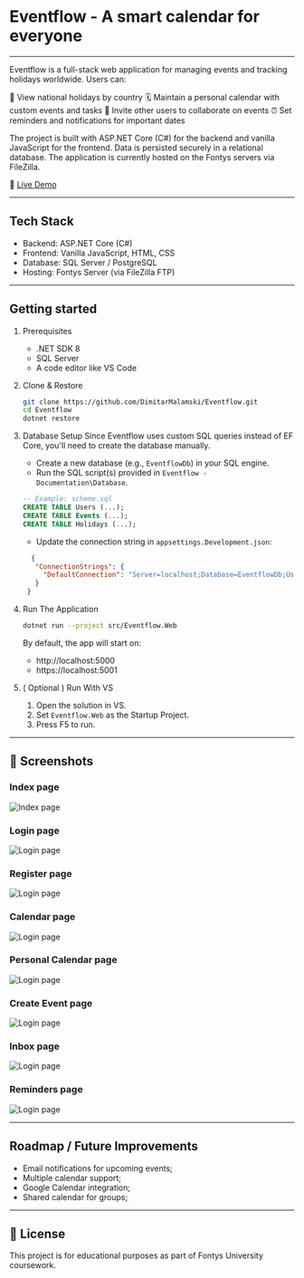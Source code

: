 # Eventflow - A smart calendar for everyone
---
Eventflow is a full-stack web application for managing events and tracking holidays worldwide. Users can:

  📅 View national holidays by country
  🗓️ Maintain a personal calendar with custom events and tasks
  👥 Invite other users to collaborate on events
  ⏰ Set reminders and notifications for important dates

The project is built with ASP.NET Core (C#) for the backend and vanilla JavaScript for the frontend. Data is persisted securely in a relational database. The application is currently hosted on the Fontys servers via FileZilla.

🔗 [Live Demo](https://i546327.luna.fhict.nl/)

---
## Tech Stack
  - Backend: ASP.NET Core (C#)
  - Frontend: Vanilla JavaScript, HTML, CSS
  - Database: SQL Server / PostgreSQL
  - Hosting: Fontys Server (via FileZilla FTP)

---
## Getting started
  1) Prerequisites
     -  .NET SDK 8
     -  SQL Server
     -  A code editor like VS Code

  2) Clone & Restore
     ```bash
     git clone https://github.com/DimitarMalamski/Eventflow.git
     cd Eventflow
     dotnet restore
     ``` 

  3) Database Setup
     Since Eventflow uses custom SQL queries instead of EF Core, you'll need to create the database manually.
     - Create a new database (e.g., `EventflowDb`) in your SQL engine.
     - Run the SQL script(s) provided in `Eventflow - Documentation\Database`.
      ```sql
      -- Example: scheme.sql
      CREATE TABLE Users (...);
      CREATE TABLE Events (...);
      CREATE TABLE Holidays (...);
      ```

     - Update the connection string in `appsettings.Development.json`:
     ```json
       {
        "ConnectionStrings": {
          "DefaultConnection": "Server=localhost;Database=EventflowDb;User Id=youruser;Password=yourpassword;"
        }
      }
     ```
  4) Run The Application
     ```bash
     dotnet run --project src/Eventflow.Web
     ```
     By default, the app will start on:
     -  http://localhost:5000
     -  https://localhost:5001

  5) ( Optional ) Run With VS
     1. Open the solution in VS.
     2. Set `Eventflow.Web` as the Startup Project.
     3. Press F5 to run.

---
## 📸 Screenshots

### Index page
![Index page](Eventflow%20-%20Documentation/Screenshots/Eventflow_Index_page.png)

### Login page
![Login page](Eventflow%20-%20Documentation/Screenshots/Eventflow_Login_page.png)

### Register page
![Login page](Eventflow%20-%20Documentation/Screenshots/Eventflow_Register_page.png)

### Calendar page
![Login page](Eventflow%20-%20Documentation/Screenshots/Eventflow_Calendar_page.png)

### Personal Calendar page
![Login page](Eventflow%20-%20Documentation/Screenshots/Eventflow_Personal_Calendar_page.png)

### Create Event page
![Login page](Eventflow%20-%20Documentation/Screenshots/Eventflow_Create_Event_page.png)

### Inbox page
![Login page](Eventflow%20-%20Documentation/Screenshots/Eventflow_Inbox_page.png)

### Reminders page
![Login page](Eventflow%20-%20Documentation/Screenshots/Eventflow_Reminders_page.png)

---
## Roadmap / Future Improvements
  - Email notifications for upcoming events;
  - Multiple calendar support;  
  - Google Calendar integration;
  - Shared calendar for groups;
---

## 📝 License
This project is for educational purposes as part of Fontys University coursework.
